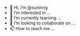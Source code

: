 - 👋 Hi, I’m @suninng
- 👀 I’m interested in ...
- 🌱 I’m currently learning ...
- 💞️ I’m looking to collaborate on ...
- 📫 How to reach me ...

<!---
suninng/suninng is a ✨ special ✨ repository because its `README.md` (this file) appears on your GitHub profile.
You can click the Preview link to take a look at your changes.
--->
